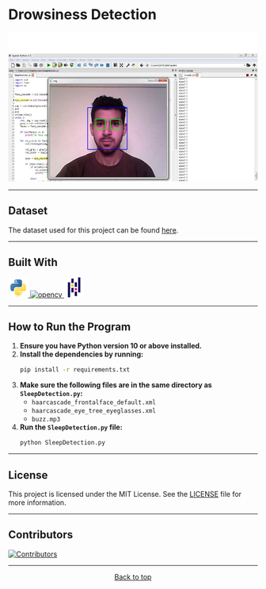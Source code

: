 # Drowsiness Detection

<div align="center">
  <a href="https://github.com/TheCleverIdiott/drowsiness-detection">
    <img src="preview.jpg" alt="Logo" height="300" width="600">
  </a>
</div>

---

## Dataset
The dataset used for this project can be found [here](https://drive.google.com/drive/folders/1HNk3O4uMNWmE09DQYzfmYsLevW3oOPvT?usp=sharing).

---

## Built With
<p align="left">
  <a href="https://www.python.org" target="_blank" rel="noreferrer">
    <img src="https://raw.githubusercontent.com/devicons/devicon/master/icons/python/python-original.svg" alt="python" width="40" height="40"/>
  </a>
  <a href="https://opencv.org/" target="_blank" rel="noreferrer">
    <img src="https://www.vectorlogo.zone/logos/opencv/opencv-icon.svg" alt="opencv" width="40" height="40"/>
  </a>
  <a href="https://pandas.pydata.org/" target="_blank" rel="noreferrer">
    <img src="https://raw.githubusercontent.com/devicons/devicon/master/icons/pandas/pandas-original.svg" alt="pandas" width="40" height="40"/>
  </a>
</p>

---

## How to Run the Program

1. **Ensure you have Python version 10 or above installed.**
2. **Install the dependencies by running:**
   ```bash
   pip install -r requirements.txt
   ```
3. **Make sure the following files are in the same directory as `SleepDetection.py`:**
   - `haarcascade_frontalface_default.xml`
   - `haarcascade_eye_tree_eyeglasses.xml`
   - `buzz.mp3`
4. **Run the `SleepDetection.py` file:**
   ```bash
   python SleepDetection.py
   ```

---

## License

This project is licensed under the MIT License. See the [LICENSE](https://github.com/TheCleverIdiott/AI-Score-Predictor/blob/main/LICENSE) file for more information.

---

## Contributors

<a href="https://github.com/TheCleverIdiott/drowsiness-detection/graphs/contributors">
  <img src="https://img.shields.io/github/contributors/TheCleverIdiott/drowsiness-detection.svg?style=for-the-badge" alt="Contributors">
</a>

---

<div align="center">
  <a href="#top">Back to top</a>
</div>

